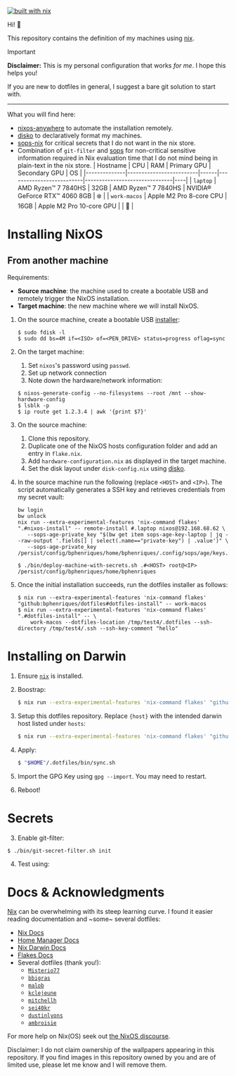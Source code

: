 [![built with nix](https://builtwithnix.org/badge.svg)](https://builtwithnix.org)

Hi! 👋 

This repository contains the definition of my machines using [nix](https://nixos.org/).

> [!IMPORTANT]
> **Disclaimer:** This is my personal configuration that works _for me_. I hope this helps you!
> 
> If you are new to dotfiles in general, I suggest a bare git solution to start with.

----

What you will find here:
- [nixos-anywhere](https://github.com/nix-community/nixos-anywhere) to automate the installation remotely.
- [disko](https://github.com/nix-community/disko) to declaratively format my machines.
- [sops-nix](https://github.com/Mic92/sops-nix) for critical secrets that I do not want in the nix store.
- Combination of `git-filter` and [sops](https://github.com/getsops/sops) for non-critical sensitive information required in Nix evaluation time that I do not mind being in plain-text in the nix store.
| Hostname     | CPU                     | RAM  | Primary GPU              | Secondary GPU                 | OS |
|--------------|-------------------------|------|--------------------------|-------------------------------|----|
| `laptop`     | AMD Ryzen™ 7 7840HS     | 32GB | AMD Ryzen™ 7 7840HS      | NVIDIA® GeForce RTX™ 4060 8GB | ❄️  |
| `work-macos` | Apple M2 Pro 8-core CPU | 16GB | Apple M2 Pro 10-core GPU |                               | 🍏  |

# Installing NixOS

## From another machine

Requirements:
- **Source machine**: the machine used to create a bootable USB and remotely trigger the NixOS installation.
- **Target machine**: the new machine where we will install NixOS.

1. On the source machine, create a bootable USB [installer](https://nixos.org/download/):

   ```
   $ sudo fdisk -l
   $ sudo dd bs=4M if=<ISO> of=<PEN_DRIVE> status=progress oflag=sync
   ```

2. On the target machine:
   1. Set `nixos`'s password using `passwd`. 
   2. Set up network connection
   3. Note down the hardware/network information:

   ```
   $ nixos-generate-config --no-filesystems --root /mnt --show-hardware-config
   $ lsblk -p
   $ ip route get 1.2.3.4 | awk '{print $7}'
   ```

3. On the source machine:
   1. Clone this repository.
   2. Duplicate one of the NixOS hosts configuration folder and add an entry in `flake.nix`.
   3. Add `hardware-configuration.nix` as displayed in the target machine.
   4. Set the disk layout under `disk-config.nix` using [disko](https://github.com/nix-community/disko).

5. In the source machine run the following (replace `<HOST>` and `<IP>`). The script automatically generates a SSH key and retrieves credentials from my secret vault:

    ```
    bw login
    bw unlock
    nix run --extra-experimental-features 'nix-command flakes' ".#nixos-install" -- remote-install #.laptop nixos@192.168.68.62 \
       --sops-age-private_key "$(bw get item sops-age-key-laptop | jq --raw-output '.fields[] | select(.name=="private-key") | .value')" \
       --sops-age-private_key /persist/config/bphenriques/home/bphenriques/.config/sops/age/keys.txt
    
    $ ./bin/deploy-machine-with-secrets.sh .#<HOST> root@<IP> /persist/config/bphenriques/home/bphenriques
    ```

6. Once the initial installation succeeds, run the dotfiles installer as follows:
    ```
    $ nix run --extra-experimental-features 'nix-command flakes' "github:bphenriques/dotfiles#dotfiles-install" -- work-macos
    $ nix run --extra-experimental-features 'nix-command flakes' ".#dotfiles-install" -- \
        work-macos --dotfiles-location /tmp/test4/.dotfiles --ssh-directory /tmp/test4/.ssh --ssh-key-comment "hello"
    ```

# Installing on Darwin

1. Ensure [`nix`](https://nixos.org/manual/nix/stable/installation/installing-binary.html) is installed.
2. Boostrap:
   ```sh
   $ nix run --extra-experimental-features 'nix-command flakes' "github:bphenriques/dotfiles#darwin-install"
   ```
   
3. Setup this dotfiles repository. Replace `{host}` with the intended darwin host listed under `hosts`:
   ```sh
   $ nix run --extra-experimental-features 'nix-command flakes' "github:bphenriques/dotfiles#dotfiles-install"
   ```

4. Apply:
   ```sh
   $ "$HOME"/.dotfiles/bin/sync.sh
   ```

5. Import the GPG Key using `gpg --import`. You may need to restart.
6. Reboot!

# Secrets

3. Enable git-filter:
```shell
$ ./bin/git-secret-filter.sh init
```

4. Test using:

# Docs & Acknowledgments

[Nix](https://nixos.org/) can be overwhelming with its steep learning curve. I found it easier reading documentation and ~some~ several dotfiles:
- [Nix Docs](https://nixos.org/guides/nix-pills/)
- [Home Manager Docs](https://nix-community.github.io/home-manager)
- [Nix Darwin Docs](https://daiderd.com/nix-darwin/manual/index.html)
- [Flakes Docs](https://nixos.wiki/wiki/Flakes)
- Several dotfiles (thank you!):
    - [`Misterio77`](https://github.com/Misterio77/nix-config) 
    - [`bbigras`](https://github.com/bbigras/nix-config)
    - [`malob`](https://github.com/malob/nixpkgs)
    - [`kclejeune`](https://github.com/kclejeune/system)
    - [`mitchellh`](https://github.com/mitchellh/nixos-config)
    - [`sei40kr`](https://github.com/sei40kr/dotfiles)
    - [`dustinlyons`](https://github.com/dustinlyons/nixos-config)
    - [`ambroisie`](https://git.belanyi.fr/ambroisie/nix-config/)

For more help on Nix(OS) seek out [the NixOS discourse](https://discourse.nixos.org).


Disclaimer: I do not claim ownership of the wallpapers appearing in this repository. If you find images in this repository owned by you and are of limited use, please let me know and I will remove them.
